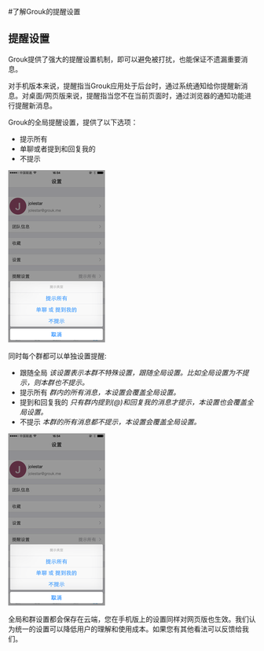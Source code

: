 #了解Grouk的提醒设置

## 提醒设置
Grouk提供了强大的提醒设置机制，即可以避免被打扰，也能保证不遗漏重要消息。

对手机版本来说，提醒指当Grouk应用处于后台时，通过系统通知给你提醒新消息。对桌面/网页版来说，提醒指当您不在当前页面时，通过浏览器的通知功能进行提醒新消息。


Grouk的全局提醒设置，提供了以下选项：

* 提示所有
* 单聊或者提到和回复我的
* 不提示


![iPhone版全局提醒设置](global-notify-350.png)

同时每个群都可以单独设置提醒:
* 跟随全局 *该设置表示本群不特殊设置，跟随全局设置。比如全局设置为不提示，则本群也不提示。*
* 提示所有 *群内的所有消息，本设置会覆盖全局设置。*
* 提到和回复我的 *只有群内提到(@)和回复我的消息才提示，本设置也会覆盖全局设置。*
* 不提示 *本群的所有消息都不提示，本设置会覆盖全局设置。*

![iPhone版群组提醒设置](group-notify-350.png)

全局和群设置都会保存在云端，您在手机版上的设置同样对网页版也生效。我们认为统一的设置可以降低用户的理解和使用成本。如果您有其他看法可以反馈给我们。

